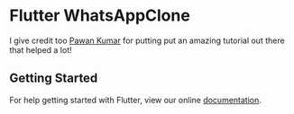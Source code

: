 # Flutter WhatsAppClone

I give credit too [Pawan Kumar](https://github.com/iampawan) for putting put an amazing tutorial out there that helped a lot!
## Getting Started

For help getting started with Flutter, view our online
[documentation](https://flutter.io/).
